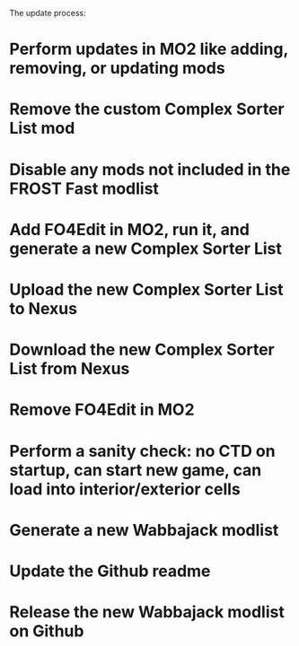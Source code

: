 The update process:

# Perform updates in MO2 like adding, removing, or updating mods
# Remove the custom Complex Sorter List mod
# Disable any mods not included in the FROST Fast modlist
# Add FO4Edit in MO2, run it, and generate a new Complex Sorter List
# Upload the new Complex Sorter List to Nexus
# Download the new Complex Sorter List from Nexus
# Remove FO4Edit in MO2
# Perform a sanity check: no CTD on startup, can start new game, can load into interior/exterior cells
# Generate a new Wabbajack modlist
# Update the Github readme
# Release the new Wabbajack modlist on Github
